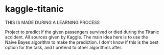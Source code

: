 # kaggle-titanic

THIS IS MADE DURING A LEARNING PROCESS

Project to predict if the given passengers survived or died during the Titanic accident. All sources given by Kaggle.
The main idea here is to use the Naive Bayes algorithm to make the prediction.
I don't know if this is the best option for the task, and I pretend to other algorithms after.
